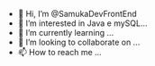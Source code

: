 - 👋 Hi, I’m @SamukaDevFrontEnd
- 👀 I’m interested in Java e mySQL... 
- 🌱 I’m currently learning ...
- 💞️ I’m looking to collaborate on ...
- 📫 How to reach me ...

<!---
SamukaDevFrontEnd/SamukaDevFrontEnd is a ✨ special ✨ repository because its `README.md` (this file) appears on your GitHub profile.
You can click the Preview link to take a look at your changes.
--->
